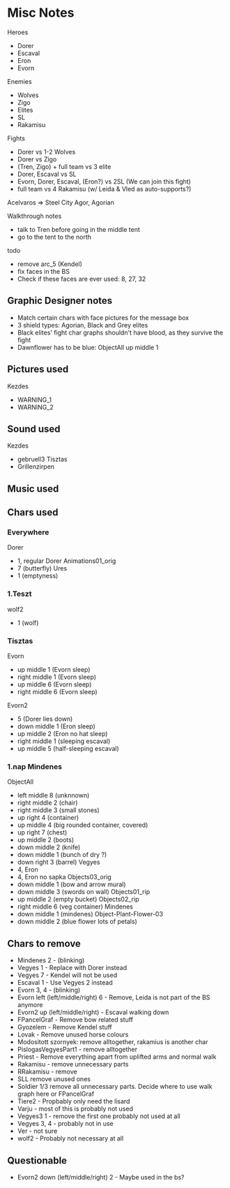 # Misc Notes

Heroes

- Dorer
- Escaval
- Eron
- Evorn

Enemies

- Wolves
- Zigo
- Elites
- SL
- Rakamisu

Fights

- Dorer vs 1-2 Wolves
- Dorer vs Zigo
- (Tren, Zigo) + full team vs 3 elite
- Dorer, Escaval vs SL
- Evorn, Dorer, Escaval, (Eron?) vs 2SL (We can join this fight)
- full team vs 4 Rakamisu (w/ Leida & Vled as auto-supports?)

Acelvaros => Steel City
Agor, Agorian

Walkthrough notes

- talk to Tren before going in the middle tent
- go to the tent to the north

todo

- remove arc_5 (Kendel)
- fix faces in the BS
- Check if these faces are ever used: 8, 27, 32

## Graphic Designer notes

- Match certain chars with face pictures for the message box
- 3 shield types: Agorian, Black and Grey elites
- Black elites' fight char graphs shouldn't have blood, as they survive the fight
- Dawnflower has to be blue: ObjectAll up middle 1

## Pictures used

Kezdes

- WARNING_1
- WARNING_2

## Sound used

Kezdes

- gebruell3
  Tisztas
- Grillenzirpen

## Music used

## Chars used

### Everywhere

Dorer

- 1, regular Dorer
  Animations01_orig
- 7 (butterfly)
  Ures
- 1 (emptyness)

### 1.Teszt

wolf2

- 1 (wolf)

### Tisztas

Evorn

- up middle 1 (Evorn sleep)
- right middle 1 (Evorn sleep)
- up middle 6 (Evorn sleep)
- right middle 6 (Evorn sleep)

Evorn2

- 5 (Dorer lies down)
- down middle 1 (Eron sleep)
- up middle 2 (Eron no hat sleep)
- right middle 1 (sleeping escaval)
- up middle 5 (half-sleeping escaval)

### 1.nap Mindenes

ObjectAll

- left middle 8 (unknnown)
- right middle 2 (chair)
- right middle 3 (small stones)
- up right 4 (container)
- up middle 4 (big rounded container, covered)
- up right 7 (chest)
- up middle 2 (boots)
- down middle 2 (knife)
- down middle 1 (bunch of dry ?)
- down right 3 (barrel)
  Vegyes
- 4, Eron
- 4, Eron no sapka
  Objects03_orig
- down middle 1 (bow and arrow mural)
- down middle 3 (swords on wall)
  Objects01_rip
- up middle 2 (empty bucket)
  Objects02_rip
- right middle 6 (veg container)
  Mindenes
- down middle 1 (mindenes)
  Object-Plant-Flower-03
- down middle 2 (blue flower lots of petals)

## Chars to remove

- Mindenes 2 - (blinking)
- Vegyes 1 - Replace with Dorer instead
- Vegyes 7 - Kendel will not be used
- Escaval 1 - Use Vegyes 2 instead
- Evorn 3, 4 - (blinking)
- Evorn left (left/middle/right) 6 - Remove, Leida is not part of the BS anymore
- Evorn2 up (left/middle/right) - Escaval walking down
- FPancelGraf - Remove bow related stuff
- Gyozelem - Remove Kendel stuff
- Lovak - Remove unused horse colours
- Modositott szornyek: remove alltogether, rakamius is another char
- PislogasVegyesPart1 - remove alltogether
- Priest - Remove everything apart from uplifted arms and normal walk
- Rakamisu - remove unnecessary parts
- RRakamisu - remove
- SLL remove unused ones
- Soldier 1/3 remove all unnecessary parts. Decide where to use walk graph here or FPancelGraf
- Tiere2 - Propbably only need the lisard
- Varju - most of this is probably not used
- Vegyes3 1 - remove the first one probably not used at all
- Vegyes 3, 4 - probably not in use
- Ver - not sure
- wolf2 - Probably not necessary at all

## Questionable

- Evorn2 down (left/middle/right) 2 - Maybe used in the bs?
